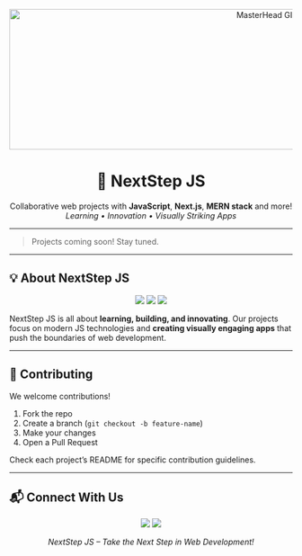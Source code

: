 <p align="center">
  <a href="https://youtu.be/Eh2eFk6f9zc">
    <img src="https://i.pinimg.com/originals/16/72/20/167220fb4f5d929ccffbf2751183baf1.gif?raw=true" width="900" height="250" alt="MasterHead GIF"/>
  </a>
</p>
<h1 align="center">🚀 NextStep JS</h1>
<p align="center">
  Collaborative web projects with <b>JavaScript</b>, <b>Next.js</b>, <b>MERN stack</b> and more!<br/>
  <i>Learning • Innovation • Visually Striking Apps</i>
</p>

---

> Projects coming soon! Stay tuned.  

---

## 💡 About NextStep JS
<p align="center">
  <img src="https://img.shields.io/badge/JavaScript-F7DF1E?style=for-the-badge&logo=javascript&logoColor=black" />
  <img src="https://img.shields.io/badge/Next.js-000000?style=for-the-badge&logo=next.js&logoColor=white" />
  <img src="https://img.shields.io/badge/MERN-2A2A2A?style=for-the-badge&logo=mongodb&logoColor=green" />
</p>

NextStep JS is all about **learning, building, and innovating**. Our projects focus on modern JS technologies and **creating visually engaging apps** that push the boundaries of web development.

---

## 🤝 Contributing
We welcome contributions!  
1. Fork the repo  
2. Create a branch (`git checkout -b feature-name`)  
3. Make your changes  
4. Open a Pull Request  

Check each project’s README for specific contribution guidelines.  

---

## 📬 Connect With Us
<p align="center">
  <a href="https://github.com/NextStep-JS"><img src="https://img.shields.io/badge/GitHub-181717?style=for-the-badge&logo=github&logoColor=white" /></a>
  <a href="mailto:your-amanrai2002acr@gmail.com"><img src="https://img.shields.io/badge/Email-D14836?style=for-the-badge&logo=gmail&logoColor=white" /></a>
</p>

<p align="center">
  <i>NextStep JS – Take the Next Step in Web Development!</i>
</p>
